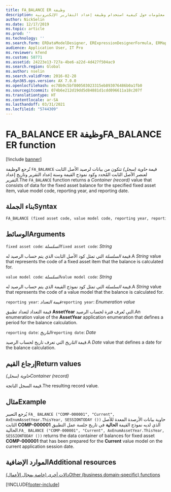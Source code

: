 ```yaml
---
title: FA_BALANCE ER وظيفة
description: يوفر هذا الموضوع معلومات حول كيفية استخدام وظيفة إعداد التقارير الإلكترونية FA_BALANCE (ER).
author: NickSelin
ms.date: 12/17/2019
ms.topic: article
ms.prod: ''
ms.technology: ''
ms.search.form: ERDataModelDesigner, ERExpressionDesignerFormula, ERMappedFormatDesigner, ERModelMappingDesigner
audience: Application User, IT Pro
ms.reviewer: kfend
ms.custom: 58771
ms.assetid: 24223e13-727a-4be6-a22d-4d427f504ac9
ms.search.region: Global
ms.author: nselin
ms.search.validFrom: 2016-02-28
ms.dyn365.ops.version: AX 7.0.0
ms.openlocfilehash: ec78b9c5bf800503023315eb893076486b0a1fb0
ms.sourcegitcommit: 074b6e212d19dd5d84881d1cdd096611a18c207f
ms.translationtype: HT
ms.contentlocale: ar-SA
ms.lasthandoff: 03/31/2021
ms.locfileid: "5744309"
---
```

# <a name="fa_balance-er-function"></a><span data-ttu-id="ebe2a-103">FA_BALANCE ER وظيفة</span><span class="sxs-lookup"><span data-stu-id="ebe2a-103">FA_BALANCE ER function</span></span>

[!include [banner](../includes/banner.md)]

<span data-ttu-id="ebe2a-104">تُرجع الوظيفة `FA_BALANCE` قيمة *حاوية (سجل)* تتكون من بيانات لرصيد الأصل الثابت لعنصر الأصل الثابت المُحدد وكود نموذج القيمة وسنة إعداد التقرير وتاريخ إعداد التقرير.</span><span class="sxs-lookup"><span data-stu-id="ebe2a-104">The `FA_BALANCE` function returns a *Container (record)* value that consists of data for the fixed asset balance for the specified fixed asset item, value model code, reporting year, and reporting date.</span></span>

## <a name="syntax"></a><span data-ttu-id="ebe2a-105">بناء الجملة</span><span class="sxs-lookup"><span data-stu-id="ebe2a-105">Syntax</span></span>

```vb
FA_BALANCE (fixed asset code, value model code, reporting year, reporting date)
```

## <a name="arguments"></a><span data-ttu-id="ebe2a-106">الوسائط</span><span class="sxs-lookup"><span data-stu-id="ebe2a-106">Arguments</span></span>

<span data-ttu-id="ebe2a-107">`fixed asset code`: *السلسلة*</span><span class="sxs-lookup"><span data-stu-id="ebe2a-107">`fixed asset code`: *String*</span></span>

<span data-ttu-id="ebe2a-108">قيمة *السلسلة* التي تمثل كود الأصل الثابت الذي يتم حساب الرصيد له.</span><span class="sxs-lookup"><span data-stu-id="ebe2a-108">A *String* value that represents the code of a fixed asset item that the balance is calculated for.</span></span>

<span data-ttu-id="ebe2a-109">`value model code`: *السلسلة*</span><span class="sxs-lookup"><span data-stu-id="ebe2a-109">`value model code`: *String*</span></span>

<span data-ttu-id="ebe2a-110">قيمة *السلسلة* التي تمثل كود نموذج القيمة الذي يتم حساب الرصيد له.</span><span class="sxs-lookup"><span data-stu-id="ebe2a-110">A *String* value that represents the code of a value model that the balance is calculated for.</span></span>

<span data-ttu-id="ebe2a-111">`reporting year`: *قيمة التعداد*</span><span class="sxs-lookup"><span data-stu-id="ebe2a-111">`reporting year`: *Enumeration value*</span></span>

<span data-ttu-id="ebe2a-112">قيمة التعداد لتعداد تطبيق **AssetYear** التي تُعرف فترة لحساب الرصيد.</span><span class="sxs-lookup"><span data-stu-id="ebe2a-112">An enumeration value of the **AssetYear** application enumeration that defines a period for the balance calculation.</span></span>

<span data-ttu-id="ebe2a-113">`reporting date`: *التاريخ*</span><span class="sxs-lookup"><span data-stu-id="ebe2a-113">`reporting date`: *Date*</span></span>

<span data-ttu-id="ebe2a-114">قيمة *التاريخ* التي تعرف تاريخ لحساب الرصيد.</span><span class="sxs-lookup"><span data-stu-id="ebe2a-114">A *Date* value that defines a date for the balance calculation.</span></span>

## <a name="return-values"></a><span data-ttu-id="ebe2a-115">إرجاع القيم</span><span class="sxs-lookup"><span data-stu-id="ebe2a-115">Return values</span></span>

<span data-ttu-id="ebe2a-116">*حاوية (سجل)*</span><span class="sxs-lookup"><span data-stu-id="ebe2a-116">*Container (record)*</span></span>

<span data-ttu-id="ebe2a-117">قيمة السجل الناتجة.</span><span class="sxs-lookup"><span data-stu-id="ebe2a-117">The resulting record value.</span></span>

## <a name="example"></a><span data-ttu-id="ebe2a-118">مثال</span><span class="sxs-lookup"><span data-stu-id="ebe2a-118">Example</span></span>

<span data-ttu-id="ebe2a-119">يُرجع التعبير `FA_ BALANCE ("COMP-000001", "Current", AxEnumAssetYear.ThisYear, SESSIONTODAY ())` حاوية بيانات الأرصدة المعدة للأصل الثابت **COMP-000001** الذي لديه نموذج القيمة **الحالية** في تاريخ جلسة عمل التطبيق الحالية.</span><span class="sxs-lookup"><span data-stu-id="ebe2a-119">`FA_ BALANCE ("COMP-000001", "Current", AxEnumAssetYear.ThisYear, SESSIONTODAY ())` returns the data container of balances for fixed asset **COMP-000001** that has been prepared for the **Current** value model on the current application session date.</span></span>

## <a name="additional-resources"></a><span data-ttu-id="ebe2a-120">الموارد الإضافية</span><span class="sxs-lookup"><span data-stu-id="ebe2a-120">Additional resources</span></span>

[<span data-ttu-id="ebe2a-121">دالات أخرى (خاصة بمجال الأعمال)</span><span class="sxs-lookup"><span data-stu-id="ebe2a-121">Other (business domain–specific) functions</span></span>](er-functions-category-other.md)


[!INCLUDE[footer-include](../../../includes/footer-banner.md)]